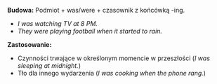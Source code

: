 **Budowa:** Podmiot + was/were + czasownik z końcówką -ing.

- _I was watching TV at 8 PM._
- _They were playing football when it started to rain._

**Zastosowanie:**

- Czynności trwające w określonym momencie w przeszłości (_I was sleeping at midnight._)
- Tło dla innego wydarzenia (_I was cooking when the phone rang._)